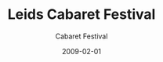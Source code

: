 ---
title: Leids Cabaret Festival
subtitle: Cabaret Festival
layout: default
modal-id: 8
date: 2009-02-01
img: leids-cabaret.jpg
thumbnail: db2ce3f3c8753c2ab4e731fa4540dcce-leids_thumb.png
alt: image-alt
description: In 2009 deed Jaike mee aan de 31ste editie van het Leids Cabaret Festival. Dit festival is één van de belangrijkste festivals voor cabaretiers. Uiteindelijk eindigde ze bij de laatste drie en mocht ze mee doen aan de finale. Helaas moest ze in die finale in Maarten Ebbers haar meerdere erkennen.

---